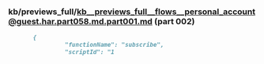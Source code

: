 ### kb/previews_full/kb__previews_full__flows__personal_account@guest.har.part058.md.part001.md (part 002)

```md
       {
                "functionName": "subscribe",
                "scriptId": "1
```

```
